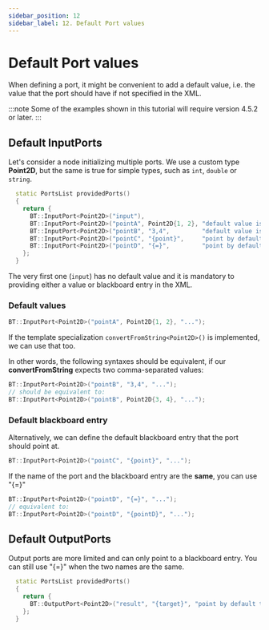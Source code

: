 ```yaml
---
sidebar_position: 12
sidebar_label: 12. Default Port values
---
```


# Default Port values

When defining a port, it might be convenient to add a default value,
i.e. the value that the port should have if not specified in the XML.

:::note
Some of the examples shown in this tutorial will require version 4.5.2 or later.
:::

## Default InputPorts

Let's consider a node initializing multiple ports. We use a custom type **Point2D**,
but the same is true for simple types, such as `int`, `double` or `string`.

```cpp
  static PortsList providedPorts()
  {
    return { 
      BT::InputPort<Point2D>("input"),
      BT::InputPort<Point2D>("pointA", Point2D{1, 2}, "default value is x=1, y=2"),
      BT::InputPort<Point2D>("pointB", "3,4",         "default value is x=3, y=4"),
      BT::InputPort<Point2D>("pointC", "{point}",     "point by default to BB entry {point}"),
      BT::InputPort<Point2D>("pointD", "{=}",         "point by default to BB entry {pointD}") 
    };
  }
```

The very first one (`input`) has no default value and it is mandatory to providing either a value
or blackboard entry in the XML.

### Default values

```cpp
BT::InputPort<Point2D>("pointA", Point2D{1, 2}, "...");
```

If the template specialization `convertFromString<Point2D>()` is implemented, we can use that too.

In other words, the following syntaxes should be equivalent, if our **convertFromString** expects
two comma-separated values:

```cpp
BT::InputPort<Point2D>("pointB", "3,4", "...");
// should be equivalent to:
BT::InputPort<Point2D>("pointB", Point2D{3, 4}, "...");
```

### Default blackboard entry

Alternatively, we can define the default blackboard entry that the port should point at.

```cpp
BT::InputPort<Point2D>("pointC", "{point}", "...");
```

If the name of the port and the blackboard entry are the **same**, you can use "{=}"

```cpp
BT::InputPort<Point2D>("pointD", "{=}", "...");
// equivalent to:
BT::InputPort<Point2D>("pointD", "{pointD}", "...");
```

## Default OutputPorts

Output ports are more limited and can only point to a blackboard entry.
You can still use "{=}" when the two names are the same.

```cpp
  static PortsList providedPorts()
  {
    return { 
      BT::OutputPort<Point2D>("result", "{target}", "point by default to BB entry {target}");
    };
  }
```
